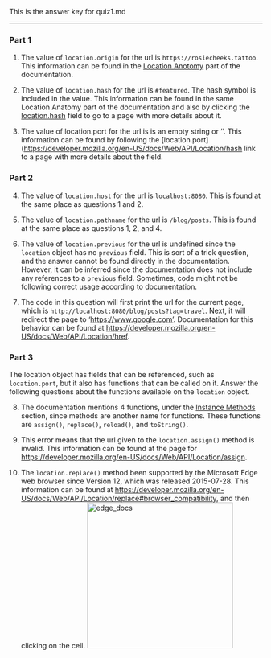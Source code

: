 This is the answer key for quiz1.md

---

### Part 1

1. The value of `location.origin` for the url is `https://rosiecheeks.tattoo`.
This information can be found in the [Location Anotomy](https://developer.mozilla.org/en-US/docs/Web/API/Location#location_anatomy) part of the documentation.

2. The value of `location.hash` for the url is `#featured`. The hash symbol is included in the value.
This information can be found in the same Location Anatomy part of the documentation and also by clicking the
[location.hash](https://developer.mozilla.org/en-US/docs/Web/API/Location/hash) field to go to a page with more
details about it.

4. The value of location.port for the url is is an empty string or ‘’. This information can be found by following the
[location.port](https://developer.mozilla.org/en-US/docs/Web/API/Location/hash link to a page with more details about the field.

### Part 2

4. The value of `location.host` for the url is `localhost:8080`. This is found at the same place as questions 1 and 2.

5. The value of `location.pathname` for the url is `/blog/posts`. This is found at the same place as questions 1, 2, and 4.

6. The value of `location.previous` for the url is undefined since the `location` object has no `previous` field. This is
sort of a trick question, and the answer cannot be found directly in the documentation. However, it can be inferred since
the documentation does not include any references to a `previous` field. Sometimes, code might not be following correct
usage according to documentation.

8. The code in this question will first print the url for the current page, which is `http://localhost:8080/blog/posts?tag=travel`.
Next, it will redirect the page to ‘https://www.google.com’. Documentation for this behavior can be found at
https://developer.mozilla.org/en-US/docs/Web/API/Location/href.

### Part 3
The location object has fields that can be referenced, such as `location.port`, but it also has functions that can be called on it.
Answer the following questions about the functions available on the `location` object.

8. The documentation mentions 4 functions, under the [Instance Methods](https://developer.mozilla.org/en-US/docs/Web/API/Location#instance_methods)
section, since methods are another name for functions. These functions are `assign()`, `replace()`, `reload()`, and `toString()`.

10. This error means that the url given to the `location.assign()` method is invalid. This information can be found at the page
for https://developer.mozilla.org/en-US/docs/Web/API/Location/assign.

10. The `location.replace()` method been supported by the Microsoft Edge web browser since Version 12, which was released 2015-07-28.
This information can be found at https://developer.mozilla.org/en-US/docs/Web/API/Location/replace#browser_compatibility,
and then clicking on the cell. <img width="290" alt="edge_docs" src="https://github.com/passthefist/curriculum-materials/assets/279303/354573ee-7d7f-4b83-9ea8-956d7902a135">

